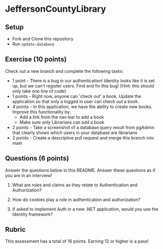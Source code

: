 # JeffersonCountyLibrary

## Setup
* Fork and Clone this repository
* Run `update-database`

## Exercise (10 points)

Check out a new branch and complete the following tasks:
* 1 point - There is a bug in our authentication!  Identity looks like it is set up, but we can't register users.  Find and fix this bug! (Hint: this should only take one line of code)
* 1 points - Right now, anyone can 'check out' a book.  Update the application so that only a logged in user can check out a book.
* 4 points - In this application, we have the ability to create new books.  Improve this functionality by:
  * Add a link from the nav-bar to add a book
  * Make sure only Librarians can add a book
* 2 points - Take a screenshot of a database query result from pgAdmin that clearly shows which users in your database are librarians
* 2 points - Create a descriptive pull request and merge this branch into main

## Questions (6 points)

Answer the questions below in this README.  Answer these questions as if you are in an interview!

1. What are roles and claims as they relate to Authentication and Authorization?

2. How do cookies play a role in authentication and authorization?

3. If asked to implement Auth in a new .NET application, would you use the Identity framework?

## Rubric

This assessment has a total of 16 points.  Earning 12 or higher is a pass!
